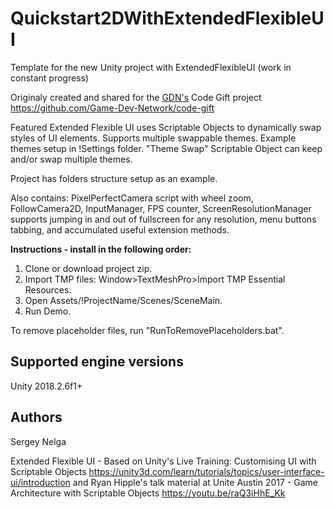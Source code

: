 # Quickstart2DWithExtendedFlexibleUI
Template for the new Unity project with ExtendedFlexibleUI (work in constant progress)

Originaly created and shared for the [GDN's](https://discord.gg/GDN) Code Gift project https://github.com/Game-Dev-Network/code-gift

Featured Extended Flexible UI uses Scriptable Objects to dynamically swap styles of UI elements. Supports multiple swappable themes. Example themes setup in !Settings folder. "Theme Swap" Scriptable Object can keep and/or swap multiple themes.

Project has folders structure setup as an example.

Also contains: PixelPerfectCamera script with wheel zoom, FollowCamera2D, InputManager, FPS counter, ScreenResolutionManager supports jumping in and out of fullscreen for any resolution, menu buttons tabbing, and accumulated useful extension methods.

**Instructions - install in the following order:**

1. Clone or download project zip.
2. Import TMP files: Window>TextMeshPro>Import TMP Essential Resources.
3. Open Assets/!ProjectName/Scenes/SceneMain.
4. Run Demo.

To remove placeholder files, run "RunToRemovePlaceholders.bat".

## Supported engine versions

Unity 2018.2.6f1+

## Authors

Sergey Nelga

Extended Flexible UI - Based on Unity's Live Training: Customising UI with Scriptable Objects https://unity3d.com/learn/tutorials/topics/user-interface-ui/introduction 
and Ryan Hipple's talk material at Unite Austin 2017 - Game Architecture with Scriptable Objects https://youtu.be/raQ3iHhE_Kk

